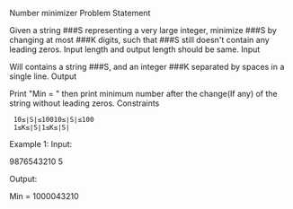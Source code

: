 Number minimizer
Problem Statement

Given a string ###S representing a very large integer, minimize ###S by changing at most ###K digits, such that ###S still doesn't contain any leading zeros. Input length and output length should be same.
Input

Will contains a string ###S, and an integer ###K separated by spaces in a single line.
Output

Print "Min = " then print minimum number after the change(If any) of the string without leading zeros.
Constraints

     10≤∣S∣≤10010≤∣S∣≤100
     1≤K≤∣S∣1≤K≤∣S∣

Example 1:
Input:

9876543210 5

Output:

Min = 1000043210
